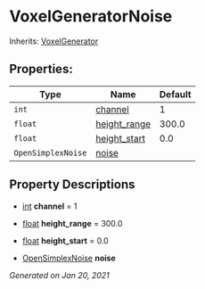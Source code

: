 # VoxelGeneratorNoise

Inherits: [VoxelGenerator](VoxelGenerator.md)




## Properties: 


Type                | Name                             | Default 
------------------- | -------------------------------- | --------
`int`               | [channel](#i_channel)            | 1       
`float`             | [height_range](#i_height_range)  | 300.0   
`float`             | [height_start](#i_height_start)  | 0.0     
`OpenSimplexNoise`  | [noise](#i_noise)                |         
<p></p>

## Property Descriptions

- [int](https://docs.godotengine.org/en/stable/classes/class_int.html)<span id="i_channel"></span> **channel** = 1


- [float](https://docs.godotengine.org/en/stable/classes/class_float.html)<span id="i_height_range"></span> **height_range** = 300.0


- [float](https://docs.godotengine.org/en/stable/classes/class_float.html)<span id="i_height_start"></span> **height_start** = 0.0


- [OpenSimplexNoise](https://docs.godotengine.org/en/stable/classes/class_opensimplexnoise.html)<span id="i_noise"></span> **noise**


_Generated on Jan 20, 2021_
